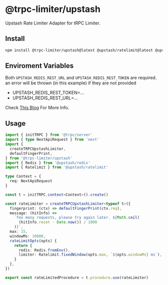 # @trpc-limiter/upstash

Upstash Rate Limiter Adapter for tRPC Limiter.

## Install

```bash
npm install @trpc-limiter/upstash@latest @upstash/ratelimit@latest @upstash/redis@latest
```

## Enviroment Variables

Both `UPSTASH_REDIS_REST_URL` and `UPSTASH_REDIS_REST_TOKEN` are required. an error will be thrown (in this example) if they are not provided

- UPSTASH_REDIS_REST_TOKEN=...
- UPSTASH_REDIS_REST_URL=...

Check [This Blog](https://upstash.com/blog/upstash-ratelimit) For More Info.

## Usage

```ts
import { initTRPC } from '@trpc/server'
import { type NextApiRequest } from 'next'
import {
  createTRPCUpstashLimiter,
  defaultFingerPrint,
} from '@trpc-limiter/upstash'
import { Redis } from '@upstash/redis'
import { Ratelimit } from '@upstash/ratelimit'

type Context = {
  req: NextApiRequest
}

const t = initTRPC.context<Context>().create()

const rateLimiter = createTRPCUpstashLimiter<typeof t>({
  fingerprint: (ctx) => defaultFingerPrint(ctx.req),
  message: (hitInfo) =>
    `Too many requests, please try again later. ${Math.ceil(
      (hitInfo.reset - Date.now()) / 1000
    )}`,
  max: 15,
  windowMs: 10000,
  rateLimitOpts(opts) {
    return {
      redis: Redis.fromEnv(),
      limiter: Ratelimit.fixedWindow(opts.max, `${opts.windowMs} ms`),
    }
  },
})

export const rateLimitedProcedure = t.procedure.use(rateLimiter)
```
